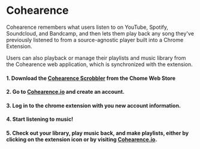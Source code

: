 # Cohearence

Cohearence remembers what users listen to on YouTube, Spotify, Soundcloud, and Bandcamp, and then lets them play back any song they've previously listened to from a source-agnostic player built into a Chrome Extension. 

Users can also playback or manage their playlists and music library from the Cohearence web application, which is synchronized with the extension.

#### 1. Download the [Cohearence Scrobbler](https://chrome.google.com/webstore/detail/cohearence/jhddmhidckejknknbabaniikacgjhomb/related) from the Chome Web Store</str>
#### 2. Go to [Cohearence.io](https://www.cohearence.io) and create an account.
#### 3. Log in to the chrome extension with you new account information.
#### 4. Start listening to music!
#### 5. Check out your library, play music back, and make playlists, either by clicking on the extension icon or by visiting [Cohearence.io](https://www.cohearence.io).
